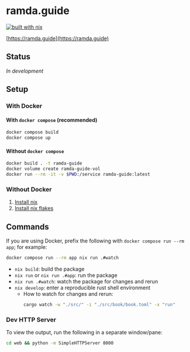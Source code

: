 # ramda.guide

[![built with nix](https://builtwithnix.org/badge.svg)](https://builtwithnix.org)

[https://ramda.guide](https://ramda.guide)

## Status

_In development_

## Setup

### With Docker

#### With `docker compose` (recommended)

```sh
docker compose build
docker compose up
```

#### Without `docker compose`

```sh
docker build . -t ramda-guide
docker volume create ramda-guide-vol
docker run --rm -it -v $PWD:/service ramda-guide:latest
```

### Without Docker

1. [Install nix](https://nixos.org/download.html)
1. [Install nix flakes](https://nixos.wiki/wiki/Flakes)

## Commands

If you are using Docker, prefix the following with `docker compose run --rm
app`; for example:

```sh
docker compose run --rm app nix run .#watch
```

* `nix build`: build the package
* `nix run` or `nix run .#app`: run the package
* `nix run .#watch`: watch the package for changes and rerun
* `nix develop`: enter a reproducible rust shell environment
  * How to watch for changes and rerun:
    ```sh
    cargo watch -w "./src/" -i "./src/book/book.toml" -x "run"
    ```

### Dev HTTP Server

To view the output, run the following in a separate window/pane:

```sh
cd web && python -m SimpleHTTPServer 8000
```
